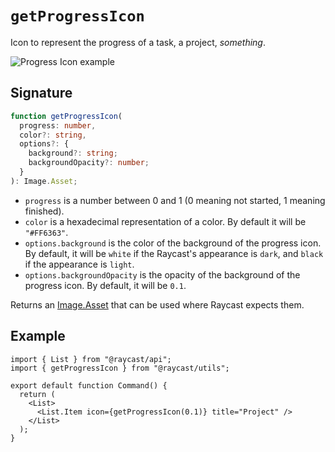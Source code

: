 # `getProgressIcon`

Icon to represent the progress of a task, a project, _something_.

![Progress Icon example](../../.gitbook/assets/utils-progress-icon.png)

## Signature

```ts
function getProgressIcon(
  progress: number,
  color?: string,
  options?: {
    background?: string;
    backgroundOpacity?: number;
  }
): Image.Asset;
```

- `progress` is a number between 0 and 1 (0 meaning not started, 1 meaning finished).
- `color` is a hexadecimal representation of a color. By default it will be `"#FF6363"`.
- `options.background` is the color of the background of the progress icon. By default, it will be `white` if the Raycast's appearance is `dark`, and `black` if the appearance is `light`.
- `options.backgroundOpacity` is the opacity of the background of the progress icon. By default, it will be `0.1`.

Returns an [Image.Asset](../../api-reference/user-interface/icons-and-images.md) that can be used where Raycast expects them.

## Example

```tsx
import { List } from "@raycast/api";
import { getProgressIcon } from "@raycast/utils";

export default function Command() {
  return (
    <List>
      <List.Item icon={getProgressIcon(0.1)} title="Project" />
    </List>
  );
}
```
